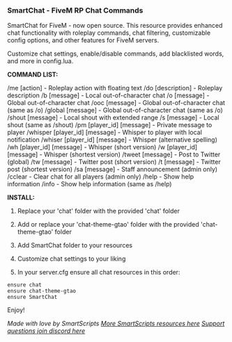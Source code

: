 

### **SmartChat - FiveM RP Chat Commands**

SmartChat for FiveM - now open source. This resource provides enhanced chat functionality with roleplay commands, chat filtering, customizable config options, and other features for FiveM servers.

Customize chat settings, enable/disable commands, add blacklisted words, and more in config.lua. 

**COMMAND LIST:**

/me [action] - Roleplay action with floating text
/do [description] - Roleplay description
/b [message] - Local out-of-character chat
/o [message] - Global out-of-character chat
/ooc [message] - Global out-of-character chat (same as /o)
/global [message] - Global out-of-character chat (same as /o)
/shout [message] - Local shout with extended range
/s [message] - Local shout (same as /shout)
/pm [player_id] [message] - Private message to player
/whisper [player_id] [message] - Whisper to player with local notification
/whiser [player_id] [message] - Whisper (alternative spelling)
/wh [player_id] [message] - Whisper (short version)
/w [player_id] [message] - Whisper (shortest version)
/tweet [message] - Post to Twitter (global)
/tw [message] - Twitter post (short version)
/t [message] - Twitter post (shortest version)
/sa [message] - Staff announcement (admin only)
/cclear - Clear chat for all players (admin only)
/help - Show help information
/info - Show help information (same as /help)

**INSTALL:**

1. Replace your 'chat' folder with the provided 'chat' folder

2. Add or replace your 'chat-theme-gtao' folder with the provided 'chat-theme-gtao' folder

3. Add SmartChat folder to your resources

4. Customize chat settings to your liking

5. In your server.cfg ensure all chat resources in this order: 

```
ensure chat
ensure chat-theme-gtao
ensure SmartChat
```

Enjoy!

_Made with love by SmartScripts
[More SmartScripts resources here](smartscripts.tebex.io)
[Support questions join discord here](discord.gg/smartscripts)_
